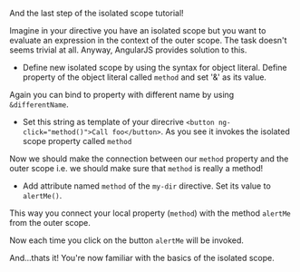 And the last step of the isolated scope tutorial!

Imagine in your directive you have an isolated scope but you want to evaluate an expression in the context of the outer scope. The task doesn't seems trivial at all. Anyway, AngularJS provides solution to this.

* Define new isolated scope by using the syntax for object literal. Define property of the object literal called `method` and set '&' as its value.

Again you can bind to property with different name by using `&differentName`.

* Set this string as template of your direcrive `<button ng-click="method()">Call foo</button>`. As you see it invokes the isolated scope property called `method`

Now we should make the connection between our `method` property and the outer scope i.e. we should make sure that `method` is really a method!

* Add attribute named `method` of the `my-dir` directive. Set its value to `alertMe()`.

This way you connect your local property (`method`) with the method `alertMe` from the outer scope.

Now each time you click on the button `alertMe` will be invoked.


And...thats it! You're now familiar with the basics of the isolated scope.
